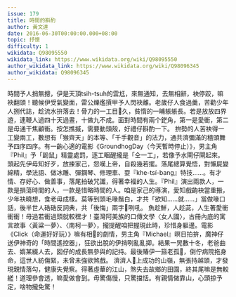 ```yaml
---
issue: 179
title: 時間的斟酌
author: 黃文達
date: 2016-06-30T00:00:00.000+08:00
topic: 抒懷
difficulty: 1
wikidata: Q98095550
wikidata_link: https://www.wikidata.org/wiki/Q98095550
author_wikidata_link: https://www.wikidata.org/wiki/Q98096345
author_wikidata: Q98096345
---
```

時間予人捎無摠，伊是天頂tsih-tsuh的雲尪，來無通知，去無相辭，袂停跤，嘛袂翻頭！聽候伊受氣變面，雷公爍爁摃甲予人閃袂離。老歲仔人食過羹，苦勸少年人捌代誌，趁流水拚落去！骨力的一工目𥍉久，貧惰的一晡躼躼長。若是放放四界遊，連鞭人過四十天過晝，十做九不成。面對時間有兩个鋩角，第一是愛衝，第二是毋通干焦顧衝。按怎撨摵，需要動頭殼，好禮仔斟酌一下。
拚勢的人苦袂得一工變兩工，數想有「猴齊天」的本等、「千手觀音」的法力，通共濟彌滿的穡頭舞予四序四序。有一齣心適的電影《GroundhogDay（今天暫時停止）》，男主角『Phil』予「鼢鼠」精靈處罰，逐工睏醒攏是「仝一工」，若像予水閘仔閘起來。頭起先伊毋知好歹，放捒家己，怨嘆上帝，自殺幾若擺。落尾總算覺悟，對懶屍變綿精，學法語、做冰雕、彈鋼琴、修理車、耍『khe-tsí-bang』特技……。有才情、存好心、做善事，落尾拍破咒讖，得著幸福的人生。『Phil』演出兩款人，一款是損蕩時間的人，一款是惜略時間的人。咱是家己的導演，愛知戲齣袂當重搬，少年袂曉想，食老毋成樣。莫等到頭毛喙鬚白，才共「欲知……就……」當做喙口話，後半世人硞硞反詞典，共「後悔」兩字𢯾咧吼。
魚趁鮮，人趁茈，人生著愛衝衝衝！毋過若衝過頭就較䆀才！臺灣阿美族的口傳文學〈女人國〉，古冊內底的寓言故事〈黃粱一夢〉、〈南柯一夢〉，攏提醒咱把握現此時，珍惜身軀邊。電影《Click（命運好好玩）》嘛有相𫝛的劇情，男主角『Michael』暝日拍拚，魔神仔送伊神奇的「時間遙控器」，狂欲出脫的伊捎咧亂亂揤。結果一晃數十冬，老爸曲去、媠某綴人去，囡仔的成長無參與的記持。最後賰伊一箍老孤𣮈，倒佇病院拖身命，這世人紡傷緊，未曾未強欲煞戲。
濟濟人𬦰上成功的山嶺，無張持越頭，才發現親情落勾，健康失覺察。得著虛華的江山，煞失去故鄉的田園，終其尾嘛是無較縒！道理參會透，嘛愛做會到。毋驚傷慢，只驚擋恬。有親情做靠山，心頭掠予定，啥物攏免驚！